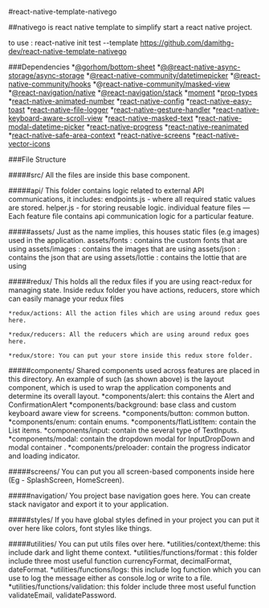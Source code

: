 #react-native-template-nativego

##nativego is react native template to simplify start a react native project. 

to use : react-native init test --template https://github.com/damithg-dev/react-native-template-nativego

###Dependencies 
    *[@gorhom/bottom-sheet](https://github.com/gorhom/react-native-bottom-sheet)
    *[@@react-native-async-storage/async-storage](https://github.com/react-native-async-storage/async-storage)
    *[@react-native-community/datetimepicker](https://github.com/react-native-datetimepicker/datetimepicker)
    *[@react-native-community/hooks](https://github.com/react-native-community/hooks)
    *@[react-native-community/masked-view](https://github.com/react-native-masked-view/masked-view)
    *[@react-navigation/native](https://reactnavigation.org/docs/getting-started)
    *[@react-navigation/stack](https://reactnavigation.org/docs/stack-navigator/)
    *[moment](https://momentjs.com/)
    *[prop-types](https://github.com/facebook/prop-types)
    *[react-native-animated-number](https://github.com/heyman333/react-native-animated-numbers)
    *[react-native-config](https://github.com/luggit/react-native-config)
    *[react-native-easy-toast](https://github.com/crazycodeboy/react-native-easy-toast)
    *[react-native-file-logger](https://github.com/BeTomorrow/react-native-file-logger)
    *[react-native-gesture-handler](https://reactnavigation.org/docs/getting-started)
    *[react-native-keyboard-aware-scroll-view](https://reactnavigation.org/docs/getting-started)
    *[react-native-masked-text](https://github.com/benhurott/react-native-masked-text)
    *[react-native-modal-datetime-picker](https://github.com/mmazzarolo/react-native-modal-datetime-picker)
    *[react-native-progress](https://github.com/oblador/react-native-progress)
    *[react-native-reanimated](https://docs.swmansion.com/react-native-reanimated/docs/)
    *[react-native-safe-area-context](https://reactnavigation.org/docs/getting-started)
    *[react-native-screens](https://reactnavigation.org/docs/getting-started)
    *[react-native-vector-icons](https://github.com/oblador/react-native-vector-icons)

###File Structure

#####src/
All the files are inside this base component.

#####api/
This folder contains logic related to external API communications, it includes:
endpoints.js - where all required static values are stored.
helper.js - for storing reusable logic.
individual feature files — Each feature file contains api communication logic for a particular feature.

#####assets/
Just as the name implies, this houses static files (e.g images) used in the application.
assets/fonts : contains the custom fonts that are using
assets/images : contains the images that are using
assets/json : contains the json that are using
assets/lottie : contains the lottie that are using

#####redux/
This holds all the redux files if you are using react-redux for managing state. Inside redux folder you have actions, reducers, store which can easily manage your redux files

    *redux/actions: All the action files which are using around redux goes here.

    *redux/reducers: All the reducers which are using around redux goes here.

    *redux/store: You can put your store inside this redux store folder.

#####components/
Shared components used across features are placed in this directory. An example of such (as shown above) is the layout component, which is used to wrap the application components and determine its overall layout.
    *components/alert: this contains the Alert and ConfirmationAlert
    *components/background: base class and custom keyboard aware view for screens.
    *components/button: common button.
    *components/enum: contain  enums.
    *components/flatListItem: contain the List items.
    *components/input: contain the several type of TextInputs.
    *components/modal: contain the dropdown modal for InputDropDown and modal container .
    *components/preloader: contain the progress indicator and loading indicator.


#####screens/
You can put you all screen-based components inside here (Eg - SplashScreen, HomeScreen).

#####navigation/
You project base navigation goes here. You can create stack navigator and export it to your application.

#####styles/
If you have global styles defined in your project you can put it over here like colors, font styles like things.

#####utilities/
You can put utils files over here.
    *utilities/context/theme: this include dark and light theme context.
    *utilities/functions/format : this folder include three most useful function currencyFormat, decimalFormat, dateFormat.
    *utilities/functions/logs: this include log function which you can use to log the message either as console.log or write to a file.
    *utilities/functions/validation: this folder include three most useful function validateEmail, validatePassword.

